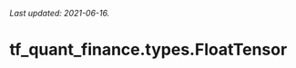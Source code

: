 <!--
This file is generated by a tool. Do not edit directly.
For open-source contributions the docs will be updated automatically.
-->

*Last updated: 2021-06-16.*

<div itemscope itemtype="http://developers.google.com/ReferenceObject">
<meta itemprop="name" content="tf_quant_finance.types.FloatTensor" />
<meta itemprop="path" content="Stable" />
</div>

# tf_quant_finance.types.FloatTensor

<!-- Insert buttons and diff -->

<table class="tfo-notebook-buttons tfo-api" align="left">
</table>





```python
tf_quant_finance.types.FloatTensor(
    *args, **kwds
)
```



<!-- Placeholder for "Used in" -->
